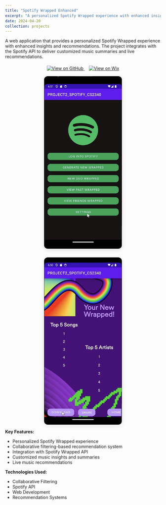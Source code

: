 ```yaml
---
title: "Spotify Wrapped Enhanced"
excerpt: "A personalized Spotify Wrapped experience with enhanced insights and recommendations using collaborative filtering."
date: 2024-04-20
collection: projects
---
```


A web application that provides a personalized Spotify Wrapped experience with enhanced insights and recommendations. The project integrates with the Spotify API to deliver customized music summaries and live recommendations.

<div align="center" style="margin-top: 1.5em;">
  <a href="https://github.com/Bajo-Adi/spotifyproj2" target="_blank" style="margin-right: 1em;">
    <img src="https://img.shields.io/badge/GitHub-View%20on%20GitHub-181717?logo=github&style=for-the-badge" alt="View on GitHub">
  </a>
  <a href="https://veerkejriwal11.wixsite.com/spotifyproject2" target="_blank">
    <img src="https://img.shields.io/badge/Wix-View%20on%20Wix-000000?logo=wix&style=for-the-badge" alt="View on Wix">
  </a>
</div>


<br style="margin-bottom: 2em;">

<div align="center" style="display: flex; justify-content: center; gap: 2em; flex-wrap: wrap; margin-bottom: 1em;">
  <img src="/images/spotify1.png" alt="CoFiscal Dashboard Animation" width="50%" style="border-radius: 12px; box-shadow: 0 4px 16px rgba(0,0,0,0.12);">
  <img src="/images/spotify2.png" alt="CoFiscal Model Output" width="50%" style="border-radius: 12px; box-shadow: 0 4px 16px rgba(0,0,0,0.10);">
</div>


**Key Features:**

- Personalized Spotify Wrapped experience
- Collaborative filtering-based recommendation system
- Integration with Spotify Wrapped API
- Customized music insights and summaries
- Live music recommendations

**Technologies Used:**

- Collaborative Filtering
- Spotify API
- Web Development
- Recommendation Systems

